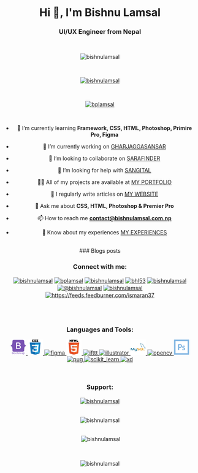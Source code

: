 <body align="center"><h1 align="center">Hi 👋, I'm Bishnu Lamsal</h1>
<h3 align="center">UI/UX Engineer from Nepal</h3>
<br>
<p align="center"> <img src="https://komarev.com/ghpvc/?username=bishnulamsal&label=Profile%20views&color=0e75b6&style=flat" alt="bishnulamsal" /> </p>

<br>
<p align="center"> <a href="https://github.com/ryo-ma/github-profile-trophy"><img src="https://github-profile-trophy.vercel.app/?username=bishnulamsal" alt="bishnulamsal" /></a> </p>
<br>
<p align="center"> <a href="https://twitter.com/bplamsal" target="blank"><img src="https://img.shields.io/twitter/follow/bplamsal?logo=twitter&style=for-the-badge" alt="bplamsal" /></a> </p>
<br>
  <p align="center">

- 🌱 I’m currently learning **Framework, CSS, HTML, Photoshop, Primire Pro, Figma**

- 👯 I’m currently working on [GHARJAGGASANSAR](https://gharjaggasansar.com)
    
- 👯 I’m looking to collaborate on [SARAFINDER](https://sarafinder.com)

- 🤝 I’m looking for help with [SANGITAL](https://sangital.com.np)

- 👨‍💻 All of my projects are available at [MY PORTFOLIO](https://bishnulamsal.github.io/bishnulamsal/)

- 📝 I regularly write articles on [MY WEBSITE](https://bishnulamsal.com.np)

- 💬 Ask me about **CSS, HTML, Photoshop & Premier Pro**

- 📫 How to reach me **contact@bishnulamsal.com.np**

- 📄 Know about my experiences [MY EXPERIENCES](https://bishnulamsal.com.np)
    </p>
<br>
### Blogs posts
<!-- BLOG-POST-LIST:START -->
<!-- BLOG-POST-LIST:END -->
<br>
<h3 align="center">Connect with me:</h3>
<p align="center">
<a href="https://dev.to/bishnulamsal" target="blank"><img align="center" src="https://raw.githubusercontent.com/rahuldkjain/github-profile-readme-generator/master/src/images/icons/Social/devto.svg" alt="bishnulamsal" height="30" width="40" /></a>
<a href="https://twitter.com/bplamsal" target="blank"><img align="center" src="https://raw.githubusercontent.com/rahuldkjain/github-profile-readme-generator/master/src/images/icons/Social/twitter.svg" alt="bplamsal" height="30" width="40" /></a>
<a href="https://linkedin.com/in/bishnulamsal" target="blank"><img align="center" src="https://raw.githubusercontent.com/rahuldkjain/github-profile-readme-generator/master/src/images/icons/Social/linked-in-alt.svg" alt="bishnulamsal" height="30" width="40" /></a>
<a href="https://fb.com/bhl53" target="blank"><img align="center" src="https://raw.githubusercontent.com/rahuldkjain/github-profile-readme-generator/master/src/images/icons/Social/facebook.svg" alt="bhl53" height="30" width="40" /></a>
<a href="https://instagram.com/bishnulamsal" target="blank"><img align="center" src="https://raw.githubusercontent.com/rahuldkjain/github-profile-readme-generator/master/src/images/icons/Social/instagram.svg" alt="bishnulamsal" height="30" width="40" /></a>
<a href="https://medium.com/@bishnulamsal" target="blank"><img align="center" src="https://raw.githubusercontent.com/rahuldkjain/github-profile-readme-generator/master/src/images/icons/Social/medium.svg" alt="@bishnulamsal" height="30" width="40" /></a>
<a href="https://www.youtube.com/c/bishnulamsal" target="blank"><img align="center" src="https://raw.githubusercontent.com/rahuldkjain/github-profile-readme-generator/master/src/images/icons/Social/youtube.svg" alt="bishnulamsal" height="30" width="40" /></a>
<a href="https://feeds.feedburner.com/ismaran37" target="blank"><img align="center" src="https://raw.githubusercontent.com/rahuldkjain/github-profile-readme-generator/master/src/images/icons/Social/rss.svg" alt="https://feeds.feedburner.com/ismaran37" height="30" width="40" /></a>
</p><br>
<br>
<h3 align="center">Languages and Tools:</h3>
<p align="center"> <a href="https://getbootstrap.com" target="_blank" rel="noreferrer"> <img src="https://raw.githubusercontent.com/devicons/devicon/master/icons/bootstrap/bootstrap-plain-wordmark.svg" alt="bootstrap" width="40" height="40"/> </a> <a href="https://www.w3schools.com/css/" target="_blank" rel="noreferrer"> <img src="https://raw.githubusercontent.com/devicons/devicon/master/icons/css3/css3-original-wordmark.svg" alt="css3" width="40" height="40"/> </a> <a href="https://www.figma.com/" target="_blank" rel="noreferrer"> <img src="https://www.vectorlogo.zone/logos/figma/figma-icon.svg" alt="figma" width="40" height="40"/> </a> <a href="https://www.w3.org/html/" target="_blank" rel="noreferrer"> <img src="https://raw.githubusercontent.com/devicons/devicon/master/icons/html5/html5-original-wordmark.svg" alt="html5" width="40" height="40"/> </a> <a href="https://ifttt.com/" target="_blank" rel="noreferrer"> <img src="https://www.vectorlogo.zone/logos/ifttt/ifttt-ar21.svg" alt="ifttt" width="40" height="40"/> </a> <a href="https://www.adobe.com/in/products/illustrator.html" target="_blank" rel="noreferrer"> <img src="https://www.vectorlogo.zone/logos/adobe_illustrator/adobe_illustrator-icon.svg" alt="illustrator" width="40" height="40"/> </a> <a href="https://www.mysql.com/" target="_blank" rel="noreferrer"> <img src="https://raw.githubusercontent.com/devicons/devicon/master/icons/mysql/mysql-original-wordmark.svg" alt="mysql" width="40" height="40"/> </a> <a href="https://opencv.org/" target="_blank" rel="noreferrer"> <img src="https://www.vectorlogo.zone/logos/opencv/opencv-icon.svg" alt="opencv" width="40" height="40"/> </a> <a href="https://www.photoshop.com/en" target="_blank" rel="noreferrer"> <img src="https://raw.githubusercontent.com/devicons/devicon/master/icons/photoshop/photoshop-line.svg" alt="photoshop" width="40" height="40"/> </a> <a href="https://pugjs.org" target="_blank" rel="noreferrer"> <img src="https://cdn.worldvectorlogo.com/logos/pug.svg" alt="pug" width="40" height="40"/> </a> <a href="https://scikit-learn.org/" target="_blank" rel="noreferrer"> <img src="https://upload.wikimedia.org/wikipedia/commons/0/05/Scikit_learn_logo_small.svg" alt="scikit_learn" width="40" height="40"/> </a> <a href="https://www.adobe.com/products/xd.html" target="_blank" rel="noreferrer"> <img src="https://cdn.worldvectorlogo.com/logos/adobe-xd.svg" alt="xd" width="40" height="40"/> </a> </p>
<br>
<h3 align="center">Support:</h3>
<p align="center"><a href="https://www.buymeacoffee.com/bishnulamsal"> <img align="center" src="https://cdn.buymeacoffee.com/buttons/v2/default-yellow.png" height="50" width="210" alt="bishnulamsal" /></a></p>
<br/>
<palign="center"><img align="center" src="https://github-readme-stats.vercel.app/api/top-langs?username=bishnulamsal&show_icons=true&locale=en&layout=compact" alt="bishnulamsal" /></p>
<br/>
<palign="center">&nbsp;<img align="center" src="https://github-readme-stats.vercel.app/api?username=bishnulamsal&show_icons=true&locale=en" alt="bishnulamsal" /></p>
<br/>

<p align="center"><img align="center" src="https://github-readme-streak-stats.herokuapp.com/?user=bishnulamsal&" alt="bishnulamsal" /></p>
</body>
